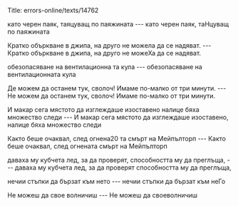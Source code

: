 Title: errors-online/texts/14762

като черен паяк, таяцуващ по паяжината --- като черен паяк, таНцуващ по паяжината

Кратко объркване в джипа, на друго не можела да се надяват. --- Кратко объркване в джипа, на друго не можеХа да се надяват.

обезопасяване на вентилационна та кула --- обезопасяване на вентилационната кула

Де можем да останем тук, сволоч! Имаме по-малко от три минути. --- Не можем да останем тук, сволоч! Имаме по-малко от три минути.

И макар сега мястото да изглеждаше изоставено налице бяха множество следи --- И макар сега мястото да изглеждаше изоставено, налице бяха множество следи

Както беше очаквал, след огнена20 та смърт на Мейпълторп --- Както беше очаквал, след огнената смърт на Мейпълторп

даваха му кубчета лед, за да проверят, способността му да преглъща, --- даваха му кубчета лед, за да проверят способността му да преглъща,

нечии стъпки да бързат към нето --- нечии стъпки да бързат към неГо

Не можеш да свое волничиш --- Не можеш да своеволничиш
